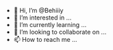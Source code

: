 - 👋 Hi, I’m @Behiiiy
- 👀 I’m interested in ...
- 🌱 I’m currently learning ...
- 💞️ I’m looking to collaborate on ...
- 📫 How to reach me ...

<!---
Behiiiy/Behiiiy is a ✨ special ✨ repository because its `README.md` (this file) appears on your GitHub profile.
You can click the Preview link to take a look at your changes.
--->
